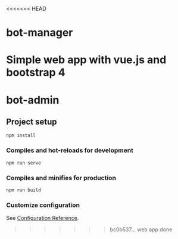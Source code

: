 <<<<<<< HEAD
# bot-manager
Simple web app with vue.js and bootstrap 4
=======
# bot-admin

## Project setup
```
npm install
```

### Compiles and hot-reloads for development
```
npm run serve
```

### Compiles and minifies for production
```
npm run build
```

### Customize configuration
See [Configuration Reference](https://cli.vuejs.org/config/).
>>>>>>> bc0b537... web app done
